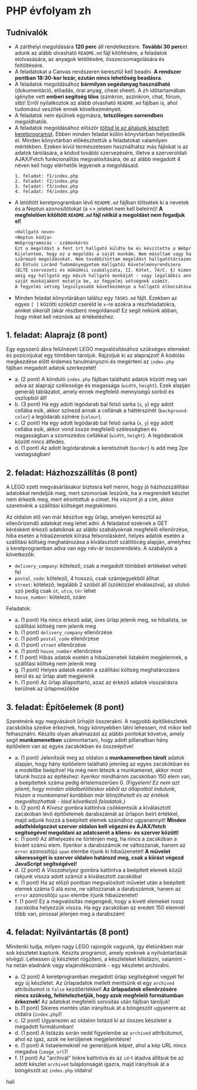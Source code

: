# PHP évfolyam zh

## Tudnivalók

- A zárthelyi megoldására **120 perc** áll rendelkezésre. **További 30 perc**et adunk az alább olvasható `README.md` fájl kitöltésére, a feladatok elolvasására, az anyagok letöltésére, összecsomagolására és feltöltésére.
- A feladatokat a Canvas rendszeren keresztül kell beadni. **A rendszer pontban 18:30-kor lezár, ezután nincs lehetőség beadásra**.
- A feladatok megoldásához **bármilyen segédanyag használható** (dokumentáció, előadás, órai anyag, cheat sheet). A zh időtartamában igénybe vett **emberi segítség tilos** (szinkron, aszinkron, chat, fórum, stb)! Erről nyilatkoztok az alább olvasható `README.md` fájlban is, ahol tudomásul veszitek ennek következményeit.
- A feladatok nem épülnek egymásra, **tetszőleges sorrendben** megoldhatók.
- A feladatok megoldásához először [töltsd le az általunk készített keretprogramot](???). Ebben minden feladat külön könyvtárban helyezkedik el. Minden könyvtárban előkészítettük a feladatokat valamilyen mértékben. Ezeken kívül természetesen használhatsz más fájlokat is az adatok tárolására, a kódod további szervezésére, illetve a szerveroldali AJAX/Fetch funkcionalitás megvalósítására, de az alább megadott 4 néven kell hogy elérhetők legyenek a megoldásaid.
  ```
  1. feladat: f1/index.php
  2. feladat: f2/index.php
  3. feladat: f3/index.php
  4. feladat: f4/index.php
  ```
- A letöltött keretprogramban lévő `README.md` fájlban töltsétek ki a nevetek és a Neptun azonosítótokat (a <> jeleket nem kell beleírni)! **A megfelelően kitöltött `README.md` fájl nélkül a megoldást nem fogadjuk el!**
  ```txt
  <Hallgató neve> 
  <Neptun kódja> 
  Webprogramozás - számonkérés
  Ezt a megoldást a fent írt hallgató küldte be és készítette a Webprogramozás kurzus számonkéréséhez.
  Kijelentem, hogy ez a megoldás a saját munkám. Nem másoltam vagy használtam harmadik féltől 
  származó megoldásokat. Nem továbbítottam megoldást hallgatótársaimnak, és nem is tettem közzé. 
  Az Eötvös Loránd Tudományegyetem Hallgatói Követelményrendszere 
  (ELTE szervezeti és működési szabályzata, II. Kötet, 74/C. §) kimondja, hogy mindaddig, 
  amíg egy hallgató egy másik hallgató munkáját - vagy legalábbis annak jelentős részét - 
  saját munkájaként mutatja be, az fegyelmi vétségnek számít. 
  A fegyelmi vétség legsúlyosabb következménye a hallgató elbocsátása az egyetemről.
  ```
- Minden feladat könyvtárában találsz egy `TASKS.md` fájlt. Ezekben az egyes `[ ]` közötti szóközt cseréld le `x`-re azokra a részfeladatokra, amiket sikerült (akár részben) megoldanod! Ez segít nekünk abban, hogy miket kell néznünk az értékeléshez.

## 1. feladat: Alaprajz (8 pont)

Egy egyszerű ábra felülnézeti LEGO megvalósításához szükséges elemeket és pozíciójukat egy tömbben tároljuk. Rajzoljuk ki az alaprajzot!  A kódolás megkezdése előtt érdemes tanulmányozni és megérteni az `index.php` fájlban megadott adatok szerkezetét!

- a. (2 pont) A kiinduló `index.php` fájlban található adatok között meg van adva az alaprajz szélessége és magassága (`width`, `height`). Ezek alapján generálj táblázatot, amely ennek megfelelő mennyiségű sorból és oszlopból áll!
- b. (3 pont) Ha egy adott legódarab bal felső sarka (`x`, `y`) egy adott cellába esik, akkor színezd annak a cellának a háttérszínét (`background-color`) a legódarab színére (`colour`).
- c. (2 pont) Ha egy adott legódarab bal felső sarka (`x`, `y`) egy adott cellába esik, akkor vond össze megfelelő szélességben és magasságban a szomszédos cellákkal (`width`, `height`). A legódarabok között nincs átfedés.
- d. (1 pont) Az adott legódarabnak a keretszínét (`border`) is add meg 2px vastagságban!

## 2. feladat: Házhozszállítás (8 pont)

A LEGO szett megvásárlásakor biztosra kell menni, hogy jó házhozszállítási adatokkal rendeljük meg, mert szomorúak leszünk, ha a megrendelt készlet nem érkezik meg, mert elrontottuk a címet. Ha viszont jó a cím, akkor szeretnénk a szállítási költséget megtekinteni. 

Az oldalon elő van már készítve egy űrlap, amelyen keresztül az ellenőrizendő adatokat meg lehet adni. A feladatod ezeknek a GET kérésként érkező adatoknak az alábbi szabályoknak megfelelő ellenőrzése, hiba esetén a hibaüzenetek kiírása felsorolásként, helyes adatok esetén a szállítási költség meghatározása a kiválasztott szállítócég alapján, amelyhez a keretprogramban adva van egy név-ár összerendelés. A szabályok a következők:
- `delivery_company`: kötelező, csak a megadott tömbbeli értékeket veheti fel
- `postal_code`: kötelező, 4 hosszú, csak számjegyekből állhat
- `street`: kötelező, legalább 2 szóból áll (szóközzel elválasztva), az utolsó szó pedig csak `út`, `utca`, `tér` lehet
- `house_number`: kötelező, szám

Feladatok:
- a. (1 pont) Ha nincs érkező adat, üres űrlap jelenik meg, se hibalista, se szállítási költség nem jelenik meg
- b. (1 pont) `delivery_company` ellenőrzése
- c. (1 pont) `postal_code` ellenőrzése
- d. (1 pont) `street` ellenőrzése
- e. (1 pont) `house_number` ellenőrzése
- f. (1 pont) Hibás adatok esetén a hibaüzenetek listaként megjelennek, a szállítási költség nem jelenik meg
- g. (1 pont) Helyes adatok esetén a szállítási költség meghatározásra kerül és az űrlap alatt megjelenik
- h. (1 pont) Az űrlap állapottartó, azaz az érkező adatok visszaírásra kerülnek az űrlapmezőkbe

## 3. feladat: Építőelemek (8 pont)

Szeretnénk egy megvásárolt űrhajót összerakni. A nagyobb építőkészletek zacskókba szedve érkeznek, hogy könnyebben látni lehessen, mit mikor kell felhasználni. Készíts olyan alkalmazást az alábbi pontokat követve, amely segít **munkamenetben** számontartani, hogy adott pillanatban hány építőelem van az egyes zacskókban és összeépítve!

- a. (1 pont) Jelenítsük meg az oldalon a **munkamenetben tárolt** adatok alapján, hogy hány építőelem található jelenleg az egyes zacskókban és a modellbe beépítve! Ha még nem létezik a munkamenet, akkor most látunk hozzá az építéshez: ilyenkor mindhárom zacskóban 150 elem van, a beépítettek száma pedig értelemszerűen 0. *(Figyelem! Ez nem azt jelenti, hogy minden oldalbetöltéskor ebből az állapotból indulunk, hiszen a munkamenet korábban már létrejöhetett és az értékek megváltozhattak - lásd következő feladatok.)*
- b. (2 pont) A *Kivesz* gombra kattintva csökkentsük a kiválasztott zacskóban lévő építőelemek darabszámát az űrlapon beírt értékkel, majd adjunk hozzá a beépített elemek számához ugyanannyit! **Minden adatfeldolgozást szerver oldalon kell végezni és AJAX/fetch segítségével megoldani az adatcserét a kliens- és szerver között!**
- c. (1 pont) Az áthelyezés ne történjen meg, ha nincs a zacskóban a kívánt számú elem. Ilyenkor a darabszámok ne változzanak, hanem az `error` azonosítójú `span` elembe írjunk ki hibaüzenetet! **A művelet sikerességét is szerver oldalon határozd meg, csak a kiírást végezd JavaScript segítségével!**
- d. (2 pont) A *Visszahelyez* gombra kattintva a beépített elemek közül rakjunk vissza adott számút a kiválasztott zacskóba!
- e. (1 pont) Ha az előző pontban megvalósított művelet után a beépített elemek száma 0 alá esne, ne változzanak a darabszámok, hanem az `error` azonosítójú `span` elembe írjunk hibaüzenetet!
- f. (1 pont) Ez a megvalósítás megengedi, hogy a kivett elemeket rossz zacskóba helyezzük vissza. Ha egy zacskóban az eredeti 150 elemnél több van, pirossal jelenjen meg a darabszám!

## 4. feladat: Nyilvántartás (8 pont)

Mindenki tudja, milyen nagy LEGO rajongók vagyunk, így életünkben már sok készletet kaptunk. Készíts programot, amely ezeknek a nyilvántartását elvégzi. Lehessen új készletet rögzíteni, a készleteket kilistázni, valamint - ha netán eladnánk vagy elajándékoznánk - egy készletet archiválni.

- a. (2 pont) A keretprogramban megadott űrlap segítségével vegyél fel egy új készletet. Az űrlapadatok mellett mentsünk el egy `archived` attribútumot is `false` kezdőértékkel! **Az űrlapadatok ellenőrzésére nincs szükség, feltételezhetjük, hogy azok megfelelő formátumban érkeznek!** Az adatokat megfelelő sorosítás után fájlban tároljuk!
- b. (1 pont) Sikeres mentés után irányítsuk át a böngészőt ugyanerre az oldalra (`index.php`)!
- c. (2 pont) Ugyanezen az oldalon listázd ki az összes készletet a megadott formátumban!
- d. (1 pont) A listázás során vedd figyelembe az `archived` attribútumot, ahol ez igaz, azok ne kerüljenek megjelenítésre!
- e. (1 pont) A listaelemeknél ne generáljunk képet, ahol a kép URL nincs megadva (`image_url`)!
- f. (1 pont) Az "archivál" linkre kattintva és az `id`-t átadva állítsuk be az adott készlet `archived` tulajdonságát igazra, majd irányítsuk át a böngészőt az `index.php` oldalra!

hali
